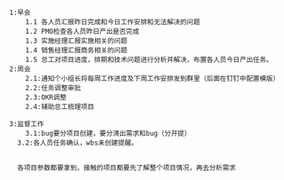 	1:早会
		1.1 各人员汇报昨日完成和今日工作安排和无法解决的问题
		1.2 PMO检查各人员昨日产出是否完成
		1.3 实施经理汇报实施相关的问题
		1.4 销售经理汇报商务相关的问题
		1.5 总工对项目进度，排期和技术问题进行分析并解决，布置各人员今日产出任务。
	2:周会
		2.1:通知个小组长将每周工作进度及下周工作安排发到群里（后面在钉钉中配置模版）
		2.2:任务调整审批
		2.3:OKR调整
		2.4:辅助总工梳理项目
		
	3:监督工作
		3.1:bug要分项目创建，要分清出需求和bug（分开提）
	  3.2:各人员任务确认，wbs未创建提醒。
	  
	  
	  各项目参数都要拿到，接触的项目都要先了解整个项目情况，再去分析需求





















